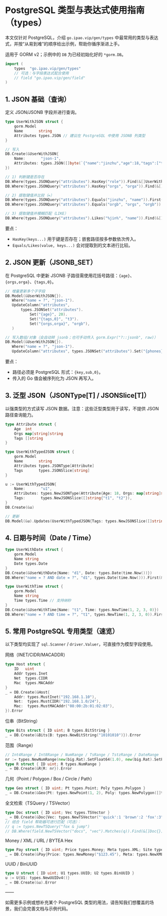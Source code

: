 # PostgreSQL 类型与表达式使用指南（types）

本文仅针对 PostgreSQL，介绍 `go.ipao.vip/gen/types` 中最常用的类型与表达式，并按“从易到难”的顺序给出示例，帮助你循序渐进上手。

适用于 GORM v2；示例中的 `DB` 为已经初始化好的 `*gorm.DB`。

```go
import (
    types  "go.ipao.vip/gen/types"
    // 可选：与字段表达式配合使用
    // field "go.ipao.vip/gen/field"
)
```

## 1. JSON 基础（查询）

定义 JSON/JSONB 字段并进行查询。

```go
type UserWithJSON struct {
    gorm.Model
    Name       string
    Attributes types.JSON // 建议在 PostgreSQL 中使用 JSONB 列类型
}

// 写入
DB.Create(&UserWithJSON{
    Name:       "json-1",
    Attributes: types.JSON([]byte(`{"name":"jinzhu","age":18,"tags":["t1","t2"],"orgs":{"orga":"orga"}}`)),
})

// 1) 判断键是否存在
DB.Where(types.JSONQuery("attributes").HasKey("role")).Find(&[]UserWithJSON{})
DB.Where(types.JSONQuery("attributes").HasKey("orgs", "orga")).Find(&[]UserWithJSON{})

// 2) 提取键值并比较（=）
DB.Where(types.JSONQuery("attributes").Equals("jinzhu", "name")).First(&UserWithJSON{})
DB.Where(types.JSONQuery("attributes").Equals("orgb", "orgs", "orgb")).First(&UserWithJSON{})

// 3) 提取键值并模糊匹配（LIKE）
DB.Where(types.JSONQuery("attributes").Likes("%jin%", "name")).Find(&[]UserWithJSON{})
```

要点：

- `HasKey(keys...)` 用于键是否存在；嵌套路径按多参数依次传入。
- `Equals/Likes(value, keys...)` 会对提取到的文本进行比较。

## 2. JSON 更新（JSONB_SET）

在 PostgreSQL 中更新 JSONB 子路径需使用花括号路径：`{age}`、`{orgs,orga}`、`{tags,0}`。

```go
// 增量更新多个子字段
DB.Model(&UserWithJSON{}).
   Where("name = ?", "json-1").
   UpdateColumn("attributes",
       types.JSONSet("attributes").
           Set("{age}", 20).
           Set("{tags,0}", "t3").
           Set("{orgs,orga}", "orgb"),
   )

// 写入数组/对象（会自动转 jsonb；也可手动传入 gorm.Expr("?::jsonb", raw)）
DB.Model(&UserWithJSON{}).
   Where("name = ?", "json-1").
   UpdateColumn("attributes", types.JSONSet("attributes").Set("{phones}", []string{"10085", "10086"}))
```

要点：

- 路径必须是 PostgreSQL 形式：`{key,sub,0}`。
- 传入的 Go 值会被序列化为 JSON 再写入。

## 3. 泛型 JSON（JSONType[T] / JSONSlice[T]）

以强类型的方式读写 JSON 数据。注意：这些泛型类型用于读写，不提供 JSON 路径查询能力。

```go
type Attribute struct {
    Age  int
    Orgs map[string]string
    Tags []string
}

type UserWithTypedJSON struct {
    gorm.Model
    Name       string
    Attributes types.JSONType[Attribute]
    Tags       types.JSONSlice[string]
}

u := UserWithTypedJSON{
    Name:       "u1",
    Attributes: types.NewJSONType(Attribute{Age: 18, Orgs: map[string]string{"orga": "orga"}, Tags: []string{"t1","t2"}}),
    Tags:       types.NewJSONSlice([]string{"t1", "t2"}),
}
DB.Create(&u)

// 更新
DB.Model(&u).Updates(UserWithTypedJSON{Tags: types.NewJSONSlice([]string{"t3", "t4"})})
```

## 4. 日期与时间（Date / Time）

```go
type UserWithDate struct {
    gorm.Model
    Name string
    Date types.Date
}
DB.Create(&UserWithDate{Name: "d1", Date: types.Date(time.Now())})
DB.Where("name = ? AND date = ?", "d1", types.Date(time.Now())).First(&UserWithDate{})

type UserWithTime struct {
    gorm.Model
    Name string
    Time types.Time // 支持纳秒
}
DB.Create(&UserWithTime{Name: "t1", Time: types.NewTime(1, 2, 3, 0)})
DB.Where("name = ? AND time = ?", "t1", types.NewTime(1, 2, 3, 0)).First(&UserWithTime{})
```

## 5. 常用 PostgreSQL 专用类型（速览）

以下类型均实现了 `sql.Scanner` / `driver.Valuer`，可直接作为模型字段使用。

网络（INET/CIDR/MACADDR）

```go
type Host struct {
    ID   uint
    Addr types.Inet
    Net  types.CIDR
    Mac  types.MACAddr
}
_ = DB.Create(&Host{
    Addr: types.MustInet("192.168.1.10"),
    Net:  types.MustCIDR("192.168.1.0/24"),
    Mac:  types.MustMACAddr("08:00:2b:01:02:03"),
}).Error
```

位串（BitString）

```go
type Bits struct { ID uint; B types.BitString }
_ = DB.Create(&Bits{B: types.NewBitString("10101010")}).Error
```

范围（Range）

```go
// Int4Range / Int8Range / NumRange / TsRange / TstzRange / DateRange
nr := types.NewNumRange(new(big.Rat).SetFloat64(1.0), new(big.Rat).SetFloat64(2.0), true, false)
type R struct { ID uint; R types.NumRange }
_ = DB.Create(&R{R: nr}).Error
```

几何（Point / Polygon / Box / Circle / Path）

```go
type Geo struct { ID uint; Pt types.Point; Poly types.Polygon }
_ = DB.Create(&Geo{Pt: types.NewPoint(1, 2), Poly: types.NewPolygon([]types.Point{{1,2},{3,4},{5,6}})}).Error
```

全文检索（TSQuery / TSVector）

```go
type Doc struct { ID uint; Vec types.TSVector }
_ = DB.Create(&Doc{Vec: types.NewTSVector("'quick':1 'brown':2 'fox':3")}).Error
// 结合 field 帮助器可进行匹配（可选）：
// q := types.NewTSQuery("fox & jump")
// DB.Where(field.NewTSVector("docs", "vec").Matches(q)).Find(&[]Doc{})
```

Money / XML / URL / BYTEA Hex

```go
type Pay struct { ID uint; Price types.Money; Meta types.XML; Site types.URL; Raw types.HexBytes }
_ = DB.Create(&Pay{Price: types.NewMoney("$123.45"), Meta: types.NewXML("<root/>")}).Error
```

UUID / BinUUID

```go
type U struct { ID uint; U1 types.UUID; U2 types.BinUUID }
u := U{U1: types.NewUUIDv4()}
_ = DB.Create(&u).Error
```

——

如需更多示例或想补充某个 PostgreSQL 类型的用法，请告知我们想覆盖的场景，我们会完善文档与示例代码。
